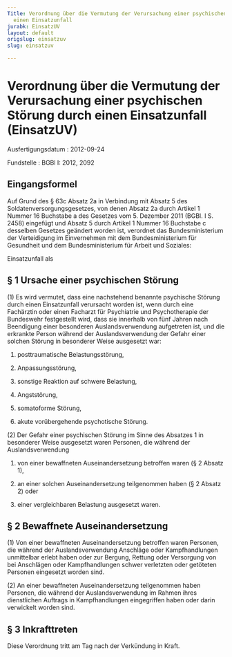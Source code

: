 ```yaml
---
Title: Verordnung über die Vermutung der Verursachung einer psychischen Störung durch
  einen Einsatzunfall
jurabk: EinsatzUV
layout: default
origslug: einsatzuv
slug: einsatzuv

---
```


# Verordnung über die Vermutung der Verursachung einer psychischen Störung durch einen Einsatzunfall (EinsatzUV)

Ausfertigungsdatum
:   2012-09-24

Fundstelle
:   BGBl I: 2012, 2092


## Eingangsformel

Auf Grund des § 63c Absatz 2a in Verbindung mit Absatz 5 des
Soldatenversorgungsgesetzes, von denen Absatz 2a durch Artikel 1
Nummer 16 Buchstabe a des Gesetzes vom 5. Dezember 2011 (BGBl. I S.
2458) eingefügt und Absatz 5 durch Artikel 1 Nummer 16 Buchstabe c
desselben Gesetzes geändert worden ist, verordnet das
Bundesministerium der Verteidigung im Einvernehmen mit dem
Bundesministerium für Gesundheit und dem Bundesministerium für Arbeit
und Soziales:

Einsatzunfall als

## § 1 Ursache einer psychischen Störung

(1) Es wird vermutet, dass eine nachstehend benannte psychische
Störung durch einen Einsatzunfall verursacht worden ist, wenn durch
eine Fachärztin oder einen Facharzt für Psychiatrie und Psychotherapie
der Bundeswehr festgestellt wird, dass sie innerhalb von fünf Jahren
nach Beendigung einer besonderen Auslandsverwendung aufgetreten ist,
und die erkrankte Person während der Auslandsverwendung der Gefahr
einer solchen Störung in besonderer Weise ausgesetzt war:

1.  posttraumatische Belastungsstörung,


2.  Anpassungsstörung,


3.  sonstige Reaktion auf schwere Belastung,


4.  Angststörung,


5.  somatoforme Störung,


6.  akute vorübergehende psychotische Störung.




(2) Der Gefahr einer psychischen Störung im Sinne des Absatzes 1 in
besonderer Weise ausgesetzt waren Personen, die während der
Auslandsverwendung

1.  von einer bewaffneten Auseinandersetzung betroffen waren (§ 2 Absatz
    1),


2.  an einer solchen Auseinandersetzung teilgenommen haben (§ 2 Absatz 2)
    oder


3.  einer vergleichbaren Belastung ausgesetzt waren.





## § 2 Bewaffnete Auseinandersetzung

(1) Von einer bewaffneten Auseinandersetzung betroffen waren Personen,
die während der Auslandsverwendung Anschläge oder Kampfhandlungen
unmittelbar erlebt haben oder zur Bergung, Rettung oder Versorgung von
bei Anschlägen oder Kampfhandlungen schwer verletzten oder getöteten
Personen eingesetzt worden sind.

(2) An einer bewaffneten Auseinandersetzung teilgenommen haben
Personen, die während der Auslandsverwendung im Rahmen ihres
dienstlichen Auftrags in Kampfhandlungen eingegriffen haben oder darin
verwickelt worden sind.


## § 3 Inkrafttreten

Diese Verordnung tritt am Tag nach der Verkündung in Kraft.


